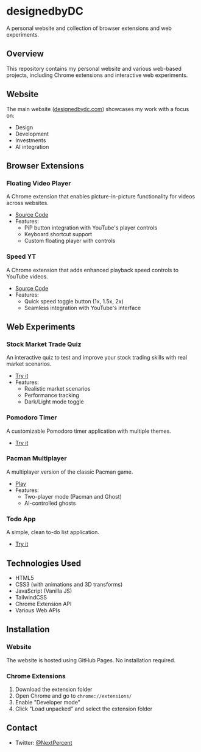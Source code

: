 # designedbyDC

A personal website and collection of browser extensions and web experiments.

## Overview

This repository contains my personal website and various web-based projects, including Chrome extensions and interactive web experiments.

## Website

The main website ([designedbydc.com](https://designedbydc.com)) showcases my work with a focus on:

- Design
- Development
- Investments
- AI integration

## Browser Extensions

### Floating Video Player
A Chrome extension that enables picture-in-picture functionality for videos across websites.
- [Source Code](https://github.com/designedbydc/designedbydc.github.io/tree/master/floating-video-player)
- Features:
  - PiP button integration with YouTube's player controls
  - Keyboard shortcut support
  - Custom floating player with controls

### Speed YT
A Chrome extension that adds enhanced playback speed controls to YouTube videos.
- [Source Code](https://github.com/designedbydc/designedbydc.github.io/tree/master/speed-yt)
- Features:
  - Quick speed toggle button (1x, 1.5x, 2x)
  - Seamless integration with YouTube's interface

## Web Experiments

### Stock Market Trade Quiz
An interactive quiz to test and improve your stock trading skills with real market scenarios.
- [Try it](https://designedbydc.com/experiments/trade_quiz/)
- Features:
  - Realistic market scenarios
  - Performance tracking
  - Dark/Light mode toggle

### Pomodoro Timer
A customizable Pomodoro timer application with multiple themes.
- [Try it](https://designedbydc.com/experiments/pomodoro.html)

### Pacman Multiplayer
A multiplayer version of the classic Pacman game.
- [Play](https://designedbydc.com/experiments/pacman.html)
- Features:
  - Two-player mode (Pacman and Ghost)
  - AI-controlled ghosts

### Todo App
A simple, clean to-do list application.
- [Try it](https://designedbydc.com/experiments/todo.html)

## Technologies Used

- HTML5
- CSS3 (with animations and 3D transforms)
- JavaScript (Vanilla JS)
- TailwindCSS
- Chrome Extension API
- Various Web APIs

## Installation

### Website
The website is hosted using GitHub Pages. No installation required.

### Chrome Extensions
1. Download the extension folder
2. Open Chrome and go to `chrome://extensions/`
3. Enable "Developer mode"
4. Click "Load unpacked" and select the extension folder

## Contact

- Twitter: [@NextPercent](https://x.com/NextPercent)